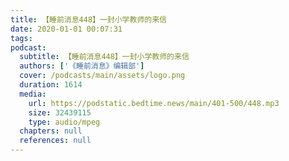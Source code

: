 ```yaml
---
title: 【睡前消息448】一封小学教师的来信
date: 2020-01-01 00:07:31
tags:
podcast:
  subtitle: 【睡前消息448】一封小学教师的来信
  authors: ['《睡前消息》编辑部']
  cover: /podcasts/main/assets/logo.png
  duration: 1614
  media:
    url: https://podstatic.bedtime.news/main/401-500/448.mp3
    size: 32439115
    type: audio/mpeg
  chapters: null
  references: null
---
```

